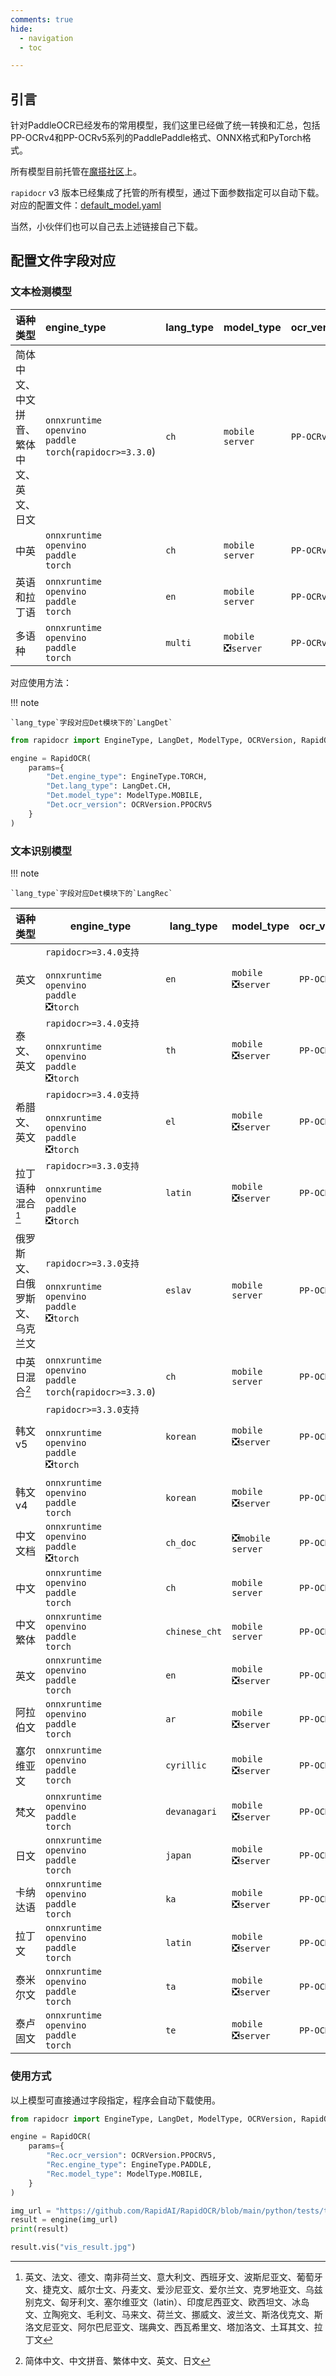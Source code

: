 ```yaml
---
comments: true
hide:
  - navigation
  - toc

---
```



## 引言

针对PaddleOCR已经发布的常用模型，我们这里已经做了统一转换和汇总，包括PP-OCRv4和PP-OCRv5系列的PaddlePaddle格式、ONNX格式和PyTorch格式。

所有模型目前托管在[魔搭社区](https://www.modelscope.cn/models/RapidAI/RapidOCR/files)上。

`rapidocr` v3 版本已经集成了托管的所有模型，通过下面参数指定可以自动下载。对应的配置文件：[default_model.yaml](https://github.com/RapidAI/RapidOCR/blob/main/python/rapidocr/default_models.yaml)

当然，小伙伴们也可以自己去上述链接自己下载。

## 配置文件字段对应

### 文本检测模型

|语种类型|engine_type| lang_type|model_type|ocr_version|
|:---|:---|:---|:---|:---|
|简体中文、中文拼音、繁体中文、英文、日文|`onnxruntime` <br/> `openvino` <br/> `paddle`<br>`torch`(`rapidocr>=3.3.0`)|`ch`|`mobile`<br/> `server`|`PP-OCRv5`|
|中英|`onnxruntime` <br/> `openvino` <br/> `paddle` <br/> `torch`|`ch`|`mobile`<br/> `server`|`PP-OCRv4`|
|英语和拉丁语|`onnxruntime` <br/> `openvino` <br/> `paddle` <br/> `torch`|`en`|`mobile`<br/> `server`|`PP-OCRv4`<br/>|
|多语种|`onnxruntime` <br/> `openvino` <br/> `paddle` <br/> `torch`|`multi`|`mobile`<br>❎`server` |`PP-OCRv4`<br/>|

对应使用方法：

!!! note

    `lang_type`字段对应Det模块下的`LangDet`

```python linenums="1" hl_lines="5-8"
from rapidocr import EngineType, LangDet, ModelType, OCRVersion, RapidOCR

engine = RapidOCR(
    params={
        "Det.engine_type": EngineType.TORCH,
        "Det.lang_type": LangDet.CH,
        "Det.model_type": ModelType.MOBILE,
        "Det.ocr_version": OCRVersion.PPOCRV5
    }
)
```

### 文本识别模型

!!! note

    `lang_type`字段对应Det模块下的`LangRec`

| 语种类型       | engine_type               | lang_type         | model_type      | ocr_version       |
|----------------|---------------------------|-------------------|-----------------|-------------------|
| 英文 | `rapidocr>=3.4.0支持`<br/><br/>`onnxruntime`<br>`openvino`<br>`paddle`<br>❎`torch` | `en`            | `mobile`<br>❎`server` | `PP-OCRv5` |
| 泰文、英文 | `rapidocr>=3.4.0支持`<br/><br/>`onnxruntime`<br>`openvino`<br>`paddle`<br>❎`torch` | `th`            | `mobile`<br>❎`server` | `PP-OCRv5` |
| 希腊文、英文 | `rapidocr>=3.4.0支持`<br/><br/>`onnxruntime`<br>`openvino`<br>`paddle`<br>❎`torch` | `el`            | `mobile`<br>❎`server` | `PP-OCRv5` |
| 拉丁语种混合[^1] | `rapidocr>=3.3.0支持`<br/><br/>`onnxruntime`<br>`openvino`<br>`paddle`<br>❎`torch` | `latin`            | `mobile`<br>❎`server` | `PP-OCRv5` |
| 俄罗斯文、白俄罗斯文、乌克兰文 | `rapidocr>=3.3.0支持`<br/><br/>`onnxruntime`<br>`openvino`<br>`paddle`<br>❎`torch`| `eslav`            | `mobile`<br>`server` | `PP-OCRv5` |
| 中英日混合[^2] | `onnxruntime`<br>`openvino`<br>`paddle`<br>`torch`(`rapidocr>=3.3.0`) | `ch`            | `mobile`<br>`server` | `PP-OCRv5` |
| 韩文v5   | `rapidocr>=3.3.0支持`<br/><br/>`onnxruntime`<br>`openvino`<br>`paddle`<br>❎`torch` | `korean`        | `mobile`<br>❎`server`     | `PP-OCRv5` |
||||||
| 韩文v4      | `onnxruntime`<br>`openvino`<br>`paddle`<br>`torch` | `korean`        | `mobile`<br>❎`server`     | `PP-OCRv4` |
| 中文文档    | `onnxruntime`<br>`openvino`<br>`paddle`<br>❎`torch` | `ch_doc`            | ❎`mobile`<br>`server` | `PP-OCRv4` |
| 中文        | `onnxruntime`<br>`openvino`<br>`paddle`<br>`torch` | `ch`            | `mobile`<br>`server` | `PP-OCRv4` |
| 中文繁体    | `onnxruntime`<br>`openvino`<br>`paddle`<br>`torch` | `chinese_cht`   | `mobile`<br>`server`   | `PP-OCRv4` |
| 英文        | `onnxruntime`<br>`openvino`<br>`paddle`<br>`torch` | `en`            | `mobile`<br>❎`server`     | `PP-OCRv4` |
| 阿拉伯文    | `onnxruntime`<br>`openvino`<br>`paddle`<br>`torch` | `ar`            | `mobile`<br>❎`server`     | `PP-OCRv4` |
| 塞尔维亚文  | `onnxruntime`<br>`openvino`<br>`paddle`<br>`torch` | `cyrillic`      | `mobile`<br>❎`server`     | `PP-OCRv4` |
| 梵文        | `onnxruntime`<br>`openvino`<br>`paddle`<br>`torch` | `devanagari`    | `mobile`<br>❎`server`     | `PP-OCRv4` |
| 日文        | `onnxruntime`<br>`openvino`<br>`paddle`<br>`torch` | `japan`         | `mobile`<br>❎`server`     | `PP-OCRv4` |
| 卡纳达语    | `onnxruntime`<br>`openvino`<br>`paddle`<br>`torch` | `ka`            | `mobile`<br>❎`server`     | `PP-OCRv4` |
| 拉丁文      | `onnxruntime`<br>`openvino`<br>`paddle`<br>`torch` | `latin`         | `mobile`<br>❎`server`     | `PP-OCRv4` |
| 泰米尔文    | `onnxruntime`<br>`openvino`<br>`paddle`<br>`torch` | `ta`            | `mobile`<br>❎`server`     | `PP-OCRv4` |
| 泰卢固文    | `onnxruntime`<br>`openvino`<br>`paddle`<br>`torch` | `te`            | `mobile`<br>❎`server`     | `PP-OCRv4` |

### 使用方式

以上模型可直接通过字段指定，程序会自动下载使用。

```python linenums="1" hl_lines="5-7"
from rapidocr import EngineType, LangDet, ModelType, OCRVersion, RapidOCR

engine = RapidOCR(
    params={
        "Rec.ocr_version": OCRVersion.PPOCRV5,
        "Rec.engine_type": EngineType.PADDLE,
        "Rec.model_type": ModelType.MOBILE,
    }
)

img_url = "https://github.com/RapidAI/RapidOCR/blob/main/python/tests/test_files/ch_en_num.jpg?raw=true"
result = engine(img_url)
print(result)

result.vis("vis_result.jpg")
```

[^1]: 英文、法文、德文、南非荷兰文、意大利文、西班牙文、波斯尼亚文、葡萄牙文、捷克文、威尔士文、丹麦文、爱沙尼亚文、爱尔兰文、克罗地亚文、乌兹别克文、匈牙利文、塞尔维亚文（latin）、印度尼西亚文、欧西坦文、冰岛文、立陶宛文、毛利文、马来文、荷兰文、挪威文、波兰文、斯洛伐克文、斯洛文尼亚文、阿尔巴尼亚文、瑞典文、西瓦希里文、塔加洛文、土耳其文、拉丁文
[^2]: 简体中文、中文拼音、繁体中文、英文、日文

